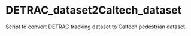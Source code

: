# DETRAC_dataset2Caltech_dataset
Script to convert DETRAC tracking dataset to Caltech pedestrian dataset
